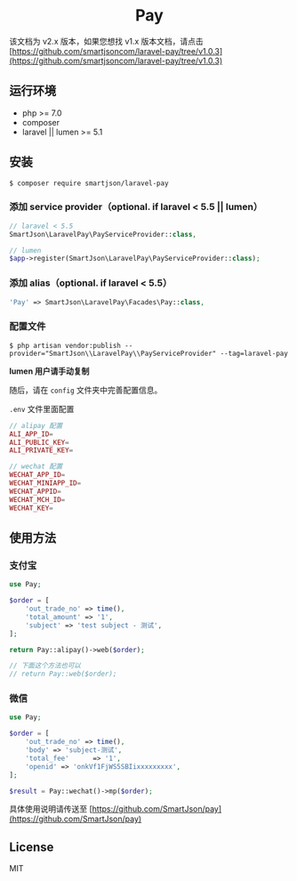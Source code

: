 <h1 align="center">Pay</h1>

该文档为 v2.x 版本，如果您想找 v1.x 版本文档，请点击[https://github.com/smartjsoncom/laravel-pay/tree/v1.0.3](https://github.com/smartjsoncom/laravel-pay/tree/v1.0.3)

## 运行环境

- php >= 7.0
- composer
- laravel || lumen >= 5.1

## 安装

```Shell
$ composer require smartjson/laravel-pay
```

### 添加 service provider（optional. if laravel < 5.5 || lumen）

```PHP
// laravel < 5.5
SmartJson\LaravelPay\PayServiceProvider::class,

// lumen
$app->register(SmartJson\LaravelPay\PayServiceProvider::class);
```

### 添加 alias（optional. if laravel < 5.5）

```PHP
'Pay' => SmartJson\LaravelPay\Facades\Pay::class,
```

### 配置文件

```Shell
$ php artisan vendor:publish --provider="SmartJson\\LaravelPay\\PayServiceProvider" --tag=laravel-pay
```

**lumen 用户请手动复制**

随后，请在 `config` 文件夹中完善配置信息。

`.env` 文件里面配置

```PHP
// alipay 配置
ALI_APP_ID=
ALI_PUBLIC_KEY=
ALI_PRIVATE_KEY=

// wechat 配置
WECHAT_APP_ID=
WECHAT_MINIAPP_ID=
WECHAT_APPID=
WECHAT_MCH_ID=
WECHAT_KEY=
```

## 使用方法

### 支付宝

```PHP
use Pay;

$order = [
    'out_trade_no' => time(),
    'total_amount' => '1',
    'subject' => 'test subject - 测试',
];

return Pay::alipay()->web($order);

// 下面这个方法也可以
// return Pay::web($order);
```

### 微信

```PHP
use Pay;

$order = [
    'out_trade_no' => time(),
    'body' => 'subject-测试',
    'total_fee'      => '1',
    'openid' => 'onkVf1FjWS5SBIixxxxxxxxx',
];

$result = Pay::wechat()->mp($order);

```

具体使用说明请传送至 [https://github.com/SmartJson/pay](https://github.com/SmartJson/pay)

## License

MIT
